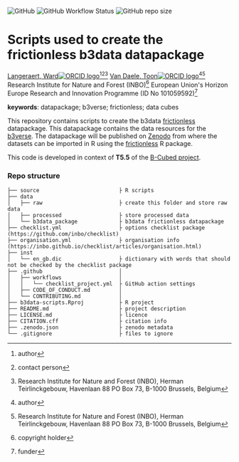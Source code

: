 <!-- badges: start -->
![GitHub](https://img.shields.io/github/license/b-cubed-eu/b3data-scripts)
![GitHub Workflow Status](https://img.shields.io/github/actions/workflow/status/b-cubed-eu/b3data-scripts/check-project)
![GitHub repo size](https://img.shields.io/github/repo-size/b-cubed-eu/b3data-scripts)
<!-- badges: end -->

# Scripts used to create the frictionless b3data datapackage

[Langeraert, Ward![ORCID logo](https://info.orcid.org/wp-content/uploads/2019/11/orcid_16x16.png)](https://orcid.org/0000-0002-5900-8109)[^aut][^cre][^INBO]
[Van Daele, Toon![ORCID logo](https://info.orcid.org/wp-content/uploads/2019/11/orcid_16x16.png)](https://orcid.org/0000-0002-1362-853X)[^aut][^INBO]
Research Institute for Nature and Forest (INBO)[^cph]
European Union's Horizon Europe Research and Innovation Programme (ID No 101059592)[^fnd]

[^cph]: copyright holder
[^fnd]: funder
[^aut]: author
[^cre]: contact person
[^INBO]: Research Institute for Nature and Forest (INBO), Herman Teirlinckgebouw, Havenlaan 88 PO Box 73, B-1000 Brussels, Belgium

**keywords**: datapackage; b3verse; frictionless; data cubes

<!-- community: b3 -->
<!-- community: inbo -->

<!-- description: start -->
This repository contains scripts to create the b3data [frictionless](https://docs.ropensci.org/frictionless/) datapackage. This datapackage contains the data resources for the [b3verse](https://docs.b-cubed.eu/guides/b3verse/). The datapackage will be published on [Zenodo](https://zenodo.org/) from where the datasets can be imported in R using the [frictionless](https://docs.ropensci.org/frictionless/) R package.
<!-- description: end -->

This code is developed in context of **T5.5** of the [B-Cubed project](https://b-cubed.eu/).

### Repo structure

```
├── source                         ├ R scripts
├── data
│   ├── raw                        ├ create this folder and store raw data
│   ├── processed                  ├ store processed data
│   └── b3data_package             ├ b3data frictionless datapackage
├── checklist.yml                  ├ options checklist package (https://github.com/inbo/checklist)
├── organisation.yml               ├ organisation info (https://inbo.github.io/checklist/articles/organisation.html)
├── inst
│   └── en_gb.dic                  ├ dictionary with words that should not be checked by the checklist package
├── .github                        │ 
│   ├── workflows                  │ 
│   │   └── checklist_project.yml  ├ GitHub action settings
│   ├── CODE_OF_CONDUCT.md         │ 
│   └── CONTRIBUTING.md            │
├── b3data-scripts.Rproj           ├ R project
├── README.md                      ├ project description
├── LICENSE.md                     ├ licence
├── CITATION.cff                   ├ citation info
├── .zenodo.json                   ├ zenodo metadata
└── .gitignore                     ├ files to ignore
```
